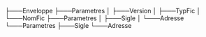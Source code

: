 ├───Enveloppe
    ├───Parametres
    │   ├───Version
    │   ├───TypFic
    │   └───NomFic
    ├───Parametres
    │   ├───Sigle
    │   └───Adresse
    └───Parametres
        ├───Sigle
        └───Adresse